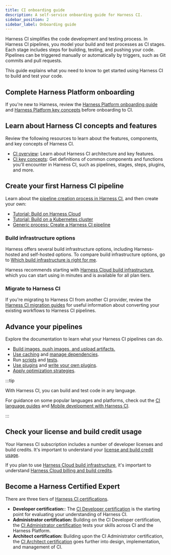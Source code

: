 ```yaml
---
title: CI onboarding guide
description: A self-service onboarding guide for Harness CI.
sidebar_position: 2
sidebar_label: Onboarding guide
---
```


Harness CI simplifies the code development and testing process. In Harness CI pipelines, you model your build and test processes as CI stages. Each stage includes steps for building, testing, and pushing your code. Pipelines can be triggered manually or automatically by triggers, such as Git commits and pull requests.

This guide explains what you need to know to get started using Harness CI to build and test your code.

## Complete Harness Platform onboarding

If you're new to Harness, review the [Harness Platform onboarding guide](/docs/platform/get-started/onboarding-guide) and [Harness Platform key concepts](/docs/platform/get-started/key-concepts) before onboarding to CI.

## Learn about Harness CI concepts and features

Review the following resources to learn about the features, components, and key concepts of Harness CI.

* [CI overview](./overview.md): Learn about Harness CI architecture and key features.
* [CI key concepts](./key-concepts.md): Get definitions of common components and functions you'll encounter in Harness CI, such as pipelines, stages, steps, plugins, and more.

## Create your first Harness CI pipeline

Learn about the [pipeline creation process in Harness CI](../use-ci/prep-ci-pipeline-components.md), and then create your own:

* [Tutorial: Build on Harness Cloud](/tutorials/ci-pipelines/fastest-ci)
* [Tutorial: Build on a Kubernetes cluster](/tutorials/ci-pipelines/kubernetes-build-farm)
* [Generic process: Create a Harness CI pipeline](../use-ci/prep-ci-pipeline-components.md#create-a-harness-ci-pipeline)

### Build infrastructure options

Harness offers several build infrastructure options, including Harness-hosted and self-hosted options. To compare build infrastructure options, go to [Which build infrastructure is right for me](/docs/continuous-integration/use-ci/set-up-build-infrastructure/which-build-infrastructure-is-right-for-me).

Harness recommends starting with [Harness Cloud build infrastructure](../use-ci/set-up-build-infrastructure/use-harness-cloud-build-infrastructure.md), which you can start using in minutes and is available for all plan tiers.

### Migrate to Harness CI

If you're migrating to Harness CI from another CI provider, review the [Harness CI migration guides](/docs/category/migrate-to-harness-ci) for useful information about converting your existing workflows to Harness CI pipelines.

## Advance your pipelines

Explore the documentation to learn what your Harness CI pipelines can do.

* [Build images, push images, and upload artifacts.](../use-ci/build-and-upload-artifacts/build-and-upload-an-artifact)
* [Use caching](/docs/category/share-and-cache-ci-data) and [manage dependencies](/docs/category/manage-dependencies).
* Run [scripts](../use-ci/run-ci-scripts/run-step-settings.md) and [tests](/docs/category/run-tests).
* [Use plugins](../use-ci/use-drone-plugins/explore-ci-plugins.md) and [write your own plugins](../use-ci/use-drone-plugins/custom_plugins.md).
* [Apply optimization strategies](../use-ci/optimize-and-more/optimizing-ci-build-times.md).

:::tip

With Harness CI, you can build and test code in any language.

For guidance on some popular languages and platforms, check out the [CI language guides](/tutorials/ci-pipelines/build) and [Mobile development with Harness CI](/docs/continuous-integration/use-ci/mobile-dev-with-ci).

:::

## Check your license and build credit usage

Your Harness CI subscription includes a number of developer licenses and build credits. It's important to understand your [license and build credit usage](./ci-subscription-mgmt.md#license-and-build-credit-usage).

If you plan to use [Harness Cloud build infrastructure](../use-ci/set-up-build-infrastructure/use-harness-cloud-build-infrastructure.md), it's important to understand [Harness Cloud billing and build credits](./ci-subscription-mgmt.md#harness-cloud-billing-and-build-credits).

## Become a Harness Certified Expert

There are three tiers of [Harness CI certifications](/certifications/continuous-integration).

* **Developer certification:**: The [CI Developer certification](/certifications/continuous-integration?lvl=developer) is the starting point for evaluating your understanding of Harness CI.
* **Administrator certification:** Building on the CI Developer certification, the [CI Administrator certification](/certifications/continuous-integration?lvl=administrator) tests your skills across CI and the Harness Platform.
* **Architect certification:** Building upon the CI Administrator certification, the [CI Architect certification](/certifications/continuous-integration?lvl=architect) goes further into design, implementation, and management of CI.
